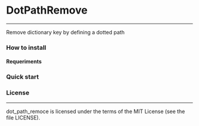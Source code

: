 # DotPathRemove

---

Remove dictionary key by defining a dotted path

### How to install

#### Requeriments

### Quick start

### License

---

dot_path_remoce is licensed under the terms of the MIT License (see the file LICENSE).
